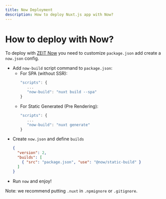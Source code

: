 ```yaml
---
title: Now Deployment
description: How to deploy Nuxt.js app with Now?
---
```


# How to deploy with Now?

To deploy with [ZEIT Now](https://zeit.co/now) you need to customize `package.json` add create a `now.json` config.

* Add `now-build` script command to `package.json`:
  * For SPA (without SSR):
    ```js
    "scripts": {
       ...
       "now-build": "nuxt build --spa"
    }
    ```
  * For Static Generated (Pre Rendering):
    ```js
    "scripts": {
       ...
       "now-build": "nuxt generate"
    }
    ```
* Create `now.json` and define `builds`
  ```json
  {
    "version": 2,
    "builds": [
      { "src": "package.json", "use": "@now/static-build" }
    ]
  }
  ```
* Run `now` and enjoy!

Note: we recommend putting `.nuxt` in `.npmignore` or `.gitignore`.
